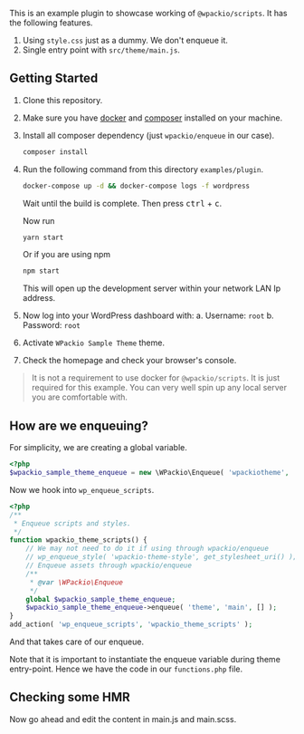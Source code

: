 This is an example plugin to showcase working of `@wpackio/scripts`. It has
the following features.

1. Using `style.css` just as a dummy. We don't enqueue it.
2. Single entry point with `src/theme/main.js`.

## Getting Started

1. Clone this repository.
2. Make sure you have [docker](https://www.docker.com/) and [composer](https://getcomposer.org/) installed on your machine.
3. Install all composer dependency (just `wpackio/enqueue` in our case).

    ```bash
    composer install
    ```

4. Run the following command from this directory `examples/plugin`.

    ```bash
    docker-compose up -d && docker-compose logs -f wordpress
    ```

    Wait until the build is complete. Then press <kbd>ctrl</kbd> + <kbd>c</kbd>.

    Now run

    ```bash
    yarn start
    ```

    Or if you are using npm

    ```bash
    npm start
    ```

    This will open up the development server within your network LAN Ip address.

5. Now log into your WordPress dashboard with:
   a. Username: `root`
   b. Password: `root`
6. Activate `WPackio Sample Theme` theme.
7. Check the homepage and check your browser's console.

> It is not a requirement to use docker for `@wpackio/scripts`. It is just
> required for this example. You can very well spin up any local server you
> are comfortable with.

## How are we enqueuing?

For simplicity, we are creating a global variable.

```php
<?php
$wpackio_sample_theme_enqueue = new \WPackio\Enqueue( 'wpackiotheme', 'dist', '1.0.0', 'theme' );
```

Now we hook into `wp_enqueue_scripts`.

```php
<?php
/**
 * Enqueue scripts and styles.
 */
function wpackio_theme_scripts() {
	// We may not need to do it if using through wpackio/enqueue
	// wp_enqueue_style( 'wpackio-theme-style', get_stylesheet_uri() );
	// Enqueue assets through wpackio/enqueue
	/**
	 * @var \WPackio\Enqueue
	 */
	global $wpackio_sample_theme_enqueue;
	$wpackio_sample_theme_enqueue->enqueue( 'theme', 'main', [] );
}
add_action( 'wp_enqueue_scripts', 'wpackio_theme_scripts' );
```

And that takes care of our enqueue.

Note that it is important to instantiate the enqueue variable during theme entry-point.
Hence we have the code in our `functions.php` file.

## Checking some HMR

Now go ahead and edit the content in main.js and main.scss.
